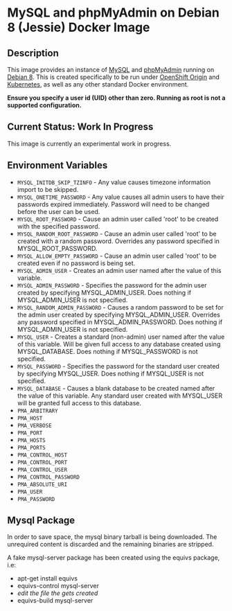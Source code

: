 # MySQL and phpMyAdmin on Debian 8 (Jessie) Docker Image

## Description

This image provides an instance of [MySQL](https://www.mysql.com/) and [phpMyAdmin](https://www.phpmyadmin.net/) running on [Debian 8](https://www.debian.org/). This is created specifically to be run under [OpenShift Origin](https://www.openshift.org/) and [Kubernetes](https://kubernetes.io/), as well as any other standard Docker environment.

**Ensure you specify a user id (UID) other than zero. Running as root is not a supported configuration.**

## Current Status: Work In Progress

This image is currently an experimental work in progress.

## Environment Variables

 * ``MYSQL_INITDB_SKIP_TZINFO`` - Any value causes timezone information import to be skipped.
 * ``MYSQL_ONETIME_PASSWORD`` - Any value causes all admin users to have their passwords expired immediately. Password will need to be changed before the user can be used.
 * ``MYSQL_ROOT_PASSWORD`` - Cause an admin user called 'root' to be created with the specified password.
 * ``MYSQL_RANDOM_ROOT_PASSWORD`` - Cause an admin user called 'root' to be created with a random password. Overrides any password specified in MYSQL_ROOT_PASSWORD.
 * ``MYSQL_ALLOW_EMPTY_PASSWORD`` - Cause an admin user called 'root' to be created even if no password is being set.
 * ``MYSQL_ADMIN_USER`` - Creates an admin user named after the value of this variable.
 * ``MYSQL_ADMIN_PASSWORD`` - Specifies the password for the admin user created by specifying MYSQL_ADMIN_USER. Does nothing if MYSQL_ADMIN_USER is not specified.
 * ``MYSQL_RANDOM_ADMIN_PASSWORD`` - Causes a random password to be set for the admin user created by specifying MYSQL_ADMIN_USER. Overrides any password specified in MYSQL_ADMIN_PASSWORD. Does nothing if MYSQL_ADMIN_USER is not specified.
 * ``MYSQL_USER`` - Creates a standard (non-admin) user named after the value of this variable. Will be given full access to any database created using MYSQL_DATABASE. Does nothing if MYSQL_PASSWORD is not specified.
 * ``MYSQL_PASSWORD`` - Specifies the password for the standard user created by specifying MYSQL_USER. Does nothing if MYSQL_USER is not specified.
 * ``MYSQL_DATABASE`` - Causes a blank database to be created named after the value of this variable. Any standard user created with MYSQL_USER will be granted full access to this database.
 * ``PMA_ARBITRARY``
 * ``PMA_HOST``
 * ``PMA_VERBOSE``
 * ``PMA_PORT``
 * ``PMA_HOSTS``
 * ``PMA_PORTS``
 * ``PMA_CONTROL_HOST``
 * ``PMA_CONTROL_PORT``
 * ``PMA_CONTROL_USER``
 * ``PMA_CONTROL_PASSWORD``
 * ``PMA_ABSOLUTE_URI``
 * ``PMA_USER``
 * ``PMA_PASSWORD``

## Mysql Package

In order to save space, the mysql binary tarball is being downloaded. The unrequired content is discarded and the remaining binaries are stripped.

A fake mysql-server package has been created using the equivs package, i.e:
* apt-get install equivs
* equivs-control mysql-server
* _edit the file the gets created_
* equivs-build mysql-server
